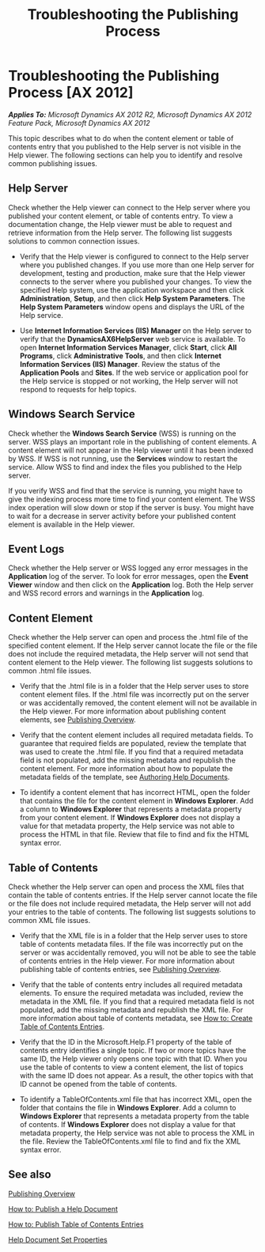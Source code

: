 ﻿---
title: Troubleshooting the Publishing Process
TOCTitle: Troubleshooting the Publishing Process
ms:assetid: 147c3b71-d0e4-47f3-a198-30668759dd53
ms:mtpsurl: https://msdn.microsoft.com/en-us/library/Gg882305(v=AX.60)
ms:contentKeyID: 35257134
ms.date: 11/07/2012
mtps_version: v=AX.60
---

# Troubleshooting the Publishing Process [AX 2012]


_**Applies To:** Microsoft Dynamics AX 2012 R2, Microsoft Dynamics AX 2012 Feature Pack, Microsoft Dynamics AX 2012_

This topic describes what to do when the content element or table of contents entry that you published to the Help server is not visible in the Help viewer. The following sections can help you to identify and resolve common publishing issues.

## Help Server

Check whether the Help viewer can connect to the Help server where you published your content element, or table of contents entry. To view a documentation change, the Help viewer must be able to request and retrieve information from the Help server. The following list suggests solutions to common connection issues.

  - Verify that the Help viewer is configured to connect to the Help server where you published changes. If you use more than one Help server for development, testing and production, make sure that the Help viewer connects to the server where you published your changes. To view the specified Help system, use the application workspace and then click **Administration**, **Setup**, and then click **Help System Parameters**. The **Help System Parameters** window opens and displays the URL of the Help service.

  - Use **Internet Information Services (IIS) Manager** on the Help server to verify that the **DynamicsAX6HelpServer** web service is available. To open **Internet Information Services Manager**, click **Start**, click **All Programs**, click **Administrative Tools**, and then click **Internet Information Services (IIS) Manager**. Review the status of the **Application Pools** and **Sites**. If the web service or application pool for the Help service is stopped or not working, the Help server will not respond to requests for help topics.

## Windows Search Service

Check whether the **Windows Search Service** (WSS) is running on the server. WSS plays an important role in the publishing of content elements. A content element will not appear in the Help viewer until it has been indexed by WSS. If WSS is not running, use the **Services** window to restart the service. Allow WSS to find and index the files you published to the Help server.

If you verify WSS and find that the service is running, you might have to give the indexing process more time to find your content element. The WSS index operation will slow down or stop if the server is busy. You might have to wait for a decrease in server activity before your published content element is available in the Help viewer.

## Event Logs

Check whether the Help server or WSS logged any error messages in the **Application** log of the server. To look for error messages, open the **Event Viewer** window and then click on the **Application** log. Both the Help server and WSS record errors and warnings in the **Application** log.

## Content Element

Check whether the Help server can open and process the .html file of the specified content element. If the Help server cannot locate the file or the file does not include the required metadata, the Help server will not send that content element to the Help viewer. The following list suggests solutions to common .html file issues.

  - Verify that the .html file is in a folder that the Help server uses to store content element files. If the .html file was incorrectly put on the server or was accidentally removed, the content element will not be available in the Help viewer. For more information about publishing content elements, see [Publishing Overview](publishing-overview.md).

  - Verify that the content element includes all required metadata fields. To guarantee that required fields are populated, review the template that was used to create the .html file. If you find that a required metadata field is not populated, add the missing metadata and republish the content element. For more information about how to populate the metadata fields of the template, see [Authoring Help Documents](authoring-help-documents.md).

  - To identify a content element that has incorrect HTML, open the folder that contains the file for the content element in **Windows Explorer**. Add a column to **Windows Explorer** that represents a metadata property from your content element. If **Windows Explorer** does not display a value for that metadata property, the Help service was not able to process the HTML in that file. Review that file to find and fix the HTML syntax error.

## Table of Contents

Check whether the Help server can open and process the XML files that contain the table of contents entries. If the Help server cannot locate the file or the file does not include required metadata, the Help server will not add your entries to the table of contents. The following list suggests solutions to common XML file issues.

  - Verify that the XML file is in a folder that the Help server uses to store table of contents metadata files. If the file was incorrectly put on the server or was accidentally removed, you will not be able to see the table of contents entries in the Help viewer. For more information about publishing table of contents entries, see [Publishing Overview](publishing-overview.md).

  - Verify that the table of contents entry includes all required metadata elements. To ensure the required metadata was included, review the metadata in the XML file. If you find that a required metadata field is not populated, add the missing metadata and republish the XML file. For more information about table of contents metadata, see [How to: Create Table of Contents Entries](how-to-create-table-of-contents-entries.md).

  - Verify that the ID in the Microsoft.Help.F1 property of the table of contents entry identifies a single topic. If two or more topics have the same ID, the Help viewer only opens one topic with that ID. When you use the table of contents to view a content element, the list of topics with the same ID does not appear. As a result, the other topics with that ID cannot be opened from the table of contents.

  - To identify a TableOfContents.xml file that has incorrect XML, open the folder that contains the file in **Windows Explorer**. Add a column to **Windows Explorer** that represents a metadata property from the table of contents. If **Windows Explorer** does not display a value for that metadata property, the Help service was not able to process the XML in the file. Review the TableOfContents.xml file to find and fix the XML syntax error.

## See also

[Publishing Overview](publishing-overview.md)

[How to: Publish a Help Document](how-to-publish-a-help-document.md)

[How to: Publish Table of Contents Entries](how-to-publish-table-of-contents-entries.md)

[Help Document Set Properties](help-document-set-properties.md)

